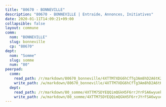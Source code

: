 ```yaml
---
title: "80670 - BONNEVILLE"
description: "80670 - BONNEVILLE | Entraide, Annonces, Initiatives"
date: 2020-01-11T14:09:21+09:00
collapsible: false
layout: commune
comm:
  nom: "BONNEVILLE"
  slug: bonneville
  cp: "80670"
dept:
  nom: "Somme"
  slug: somme
  num: "80"
peerpad:
  comm:
    read_path: /r/markdown/80670_bonneville/4XTTM7XDG6hCfTg3Am8hD2A6tK283E9CwBb8PiAhDjDdDgQzH
    write_path: /w/markdown/80670_bonneville/4XTTM7XDG6hCfTg3Am8hD2A6tK283E9CwBb8PiAhDjDdDgQzH-K3TgUS6HzjjUh7LrZXF5kkZCWvCwV5RugsReKUWBhBmAJYMmN2m2QHFmW6rLQUunrgXhtvABiuZvKTU7ijRECutAyXjTep1nDWCbJ3vQRw2rszEtBydUPwJCFWtocvFrJ99z8n5j
  dept:
    read_path: /r/markdown/80_somme/4XTTM75DYEQQimQGkH5F6rrJYrFSA6wyuekdgioEx7v45YjSw
    write_path: /w/markdown/80_somme/4XTTM75DYEQQimQGkH5F6rrJYrFSA6wyuekdgioEx7v45YjSw-K3TgTuB1DbUNHuFo9Fhh6JTUriPx8E5izGkmw9RSNTjUtMFPoZhqqp87szE8th3EytWSHGdhUuQUPjam8aJZh1SdH8pL3ibgUbMdNhU17kjAmSa49LMB2GjXvVwDVurE8mgce3XM
---
```


